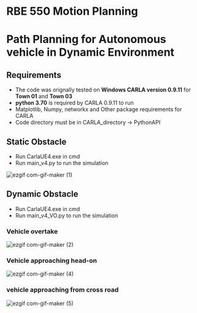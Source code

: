 # RBE 550 Motion Planning
# Path Planning for Autonomous vehicle in Dynamic Environment

## Requirements
- The code was orignally tested on **Windows CARLA version 0.9.11** for **Town 01** and **Town 03**
- **python 3.70** is required by CARLA 0.9.11 to run
- Matplotlib, Numpy, networkx and Other package requirements for CARLA
- Code directory must be in CARLA_directory -> PythonAPI 

## Static Obstacle
- Run CarlaUE4.exe in cmd
- Run main_v4.py to run the simulation

![ezgif com-gif-maker (1)](https://user-images.githubusercontent.com/91484142/165414544-f94dc65b-35ec-44c2-9b86-aaaa6b9ffd9d.gif)



## Dynamic Obstacle
- Run CarlaUE4.exe in cmd
- Run main_v4_VO.py to run the simulation 

### Vehicle overtake
![ezgif com-gif-maker (2)](https://user-images.githubusercontent.com/91484142/165414868-2f85365d-fc4c-43be-a5c4-cf00fdbf03b9.gif)

### Vehicle approaching head-on
![ezgif com-gif-maker (4)](https://user-images.githubusercontent.com/91484142/165415084-dacc2f90-9828-47d0-a982-cd29263bb4e5.gif)

### vehicle approaching from cross road
![ezgif com-gif-maker (5)](https://user-images.githubusercontent.com/91484142/165415234-71e6f9c5-832e-4596-9d1b-c202e1fb18c6.gif)
